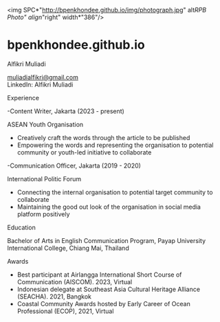 <img SPC*"http://bpenkhondee.github.io/img/photograph.jpg" alt*RPB Photo" align*"right" width*"386"/>

# bpenkhondee.github.io

Alfikri Muliadi 

muliadialfikri@gmail.com  
LinkedIn: Alfikri Muliadi

Experience

-Content Writer, Jakarta (2023 - present)

ASEAN Youth Organisation
* Creatively craft the words through the article to be published
* Empowering the words and representing the organisation to potential community or youth-led initiative to collaborate

-Communication Officer, Jakarta (2019 - 2020)

International Politic Forum
* Connecting the internal organisation to potential target community to collaborate
* Maintaining the good out look of the organisation in social media platform positively

Education

Bachelor of Arts in English Communication Program, Payap University International College, Chiang Mai, Thailand

Awards

* Best participant at Airlangga International Short Course of Communication (AISCOM). 2023, Virtual
* Indonesian delegate at Southeast Asia Cultural Heritage Alliance (SEACHA). 2021, Bangkok
* Coastal Community Awards hosted by Early Career of Ocean Professional (ECOP), 2021, Virtual
